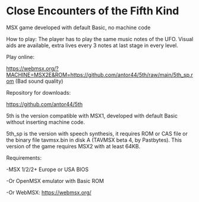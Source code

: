 # Close Encounters of the Fifth Kind

MSX game developed with default Basic, no machine code


How to play: The player has to play the same music notes of the UFO. Visual aids are available, extra lives every 3 notes at last stage in every level.


Play online:

https://webmsx.org/?MACHINE=MSX2E&ROM=https://github.com/antor44/5th/raw/main/5th_sp.rom (Bad sound quality)

Repository for downloads:

https://github.com/antor44/5th



5th is the version compatible with MSX1, developed with default Basic without inserting machine code.

5th_sp is the version with speech synthesis, it requires ROM or CAS file or the binary file tavmsx.bin in disk A (TAVMSX beta 4, by Pastbytes). This version of the game requires MSX2 with at least 64KB.

Requirements:

-MSX 1/2/2+ Europe or USA BIOS

-Or OpenMSX emulator with Basic ROM

-Or WebMSX: https://webmsx.org/
